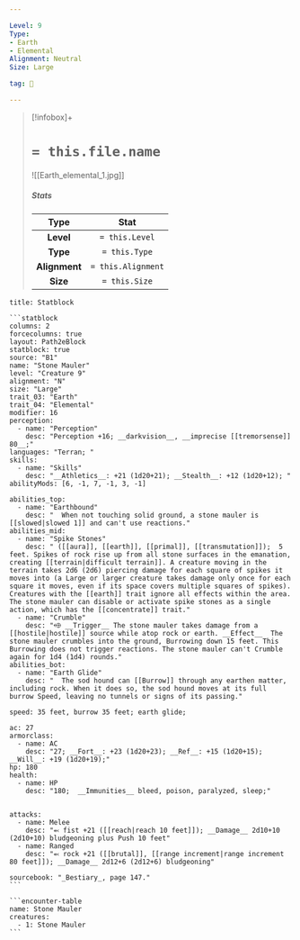 ```yaml
---

Level: 9
Type:
- Earth
- Elemental
Alignment: Neutral
Size: Large

tag: 👹

---
```


> [!infobox]+
> #  `= this.file.name`
> ![[Earth_elemental_1.jpg]]
> ##### Stats
> Type | Stat |
> :---:|:---:|
> **Level** | `= this.Level` |
> **Type** | `= this.Type` |
> **Alignment** | `= this.Alignment` |
> **Size** | `= this.Size` |



````ad-info
title: Statblock

```statblock
columns: 2
forcecolumns: true
layout: Path2eBlock
statblock: true
source: "B1"
name: "Stone Mauler"
level: "Creature 9"
alignment: "N"
size: "Large"
trait_03: "Earth"
trait_04: "Elemental"
modifier: 16
perception:
  - name: "Perception"
    desc: "Perception +16; __darkvision__, __imprecise [[tremorsense]] 80__;"
languages: "Terran; "
skills:
  - name: "Skills"
    desc: "__Athletics__: +21 (1d20+21); __Stealth__: +12 (1d20+12); "
abilityMods: [6, -1, 7, -1, 3, -1]

abilities_top:
  - name: "Earthbound"
    desc: "  When not touching solid ground, a stone mauler is [[slowed|slowed 1]] and can't use reactions."
abilities_mid:
  - name: "Spike Stones"
    desc: " ([[aura]], [[earth]], [[primal]], [[transmutation]]);  5 feet. Spikes of rock rise up from all stone surfaces in the emanation, creating [[terrain|difficult terrain]]. A creature moving in the terrain takes 2d6 (2d6) piercing damage for each square of spikes it moves into (a Large or larger creature takes damage only once for each square it moves, even if its space covers multiple squares of spikes). Creatures with the [[earth]] trait ignore all effects within the area. The stone mauler can disable or activate spike stones as a single action, which has the [[concentrate]] trait."
  - name: "Crumble"
    desc: "⬲ __Trigger__ The stone mauler takes damage from a [[hostile|hostile]] source while atop rock or earth. __Effect__  The stone mauler crumbles into the ground, Burrowing down 15 feet. This Burrowing does not trigger reactions. The stone mauler can't Crumble again for 1d4 (1d4) rounds."
abilities_bot:
  - name: "Earth Glide"
    desc: "  The sod hound can [[Burrow]] through any earthen matter, including rock. When it does so, the sod hound moves at its full burrow Speed, leaving no tunnels or signs of its passing."

speed: 35 feet, burrow 35 feet; earth glide;

ac: 27
armorclass:
  - name: AC
    desc: "27; __Fort__: +23 (1d20+23); __Ref__: +15 (1d20+15); __Will__: +19 (1d20+19);"
hp: 180
health:
  - name: HP
    desc: "180;  __Immunities__ bleed, poison, paralyzed, sleep;"


attacks:
  - name: Melee
    desc: "⬻ fist +21 ([[reach|reach 10 feet]]); __Damage__ 2d10+10 (2d10+10) bludgeoning plus Push 10 feet"
  - name: Ranged
    desc: "⬻ rock +21 ([[brutal]], [[range increment|range increment 80 feet]]); __Damage__ 2d12+6 (2d12+6) bludgeoning"

sourcebook: "_Bestiary_, page 147."
```

```encounter-table
name: Stone Mauler
creatures:
  - 1: Stone Mauler
```

````


